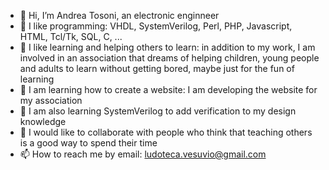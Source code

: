 - 👋 Hi, I’m Andrea Tosoni, an electronic enginneer
- 👀 I like programming: VHDL, SystemVerilog, Perl, PHP, Javascript, HTML, Tcl/Tk, SQL, C, ...
- 👀 I like learning and helping others to learn: in addition to my work, I am involved in an association that dreams of helping children, young people and adults to learn without getting bored, maybe just for the fun of learning
- 🌱 I am learning how to create a website: I am developing the website for my association
- 🌱 I am also learning SystemVerilog to add verification to my design knowledge
- 💞️ I would like to collaborate with people who think that teaching others is a good way to spend their time
- 📫 How to reach me by email: ludoteca.vesuvio@gmail.com

<!---
AndreaTosoni/AndreaTosoni is a ✨ special ✨ repository because its `README.md` (this file) appears on your GitHub profile.
You can click the Preview link to take a look at your changes.
--->
